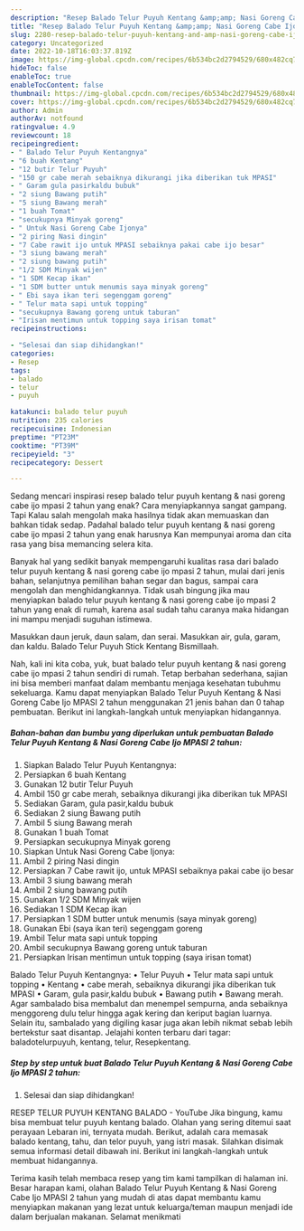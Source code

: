 ```yaml
---
description: "Resep Balado Telur Puyuh Kentang &amp;amp; Nasi Goreng Cabe Ijo MPASI 2 tahun yang Menggugah Selera"
title: "Resep Balado Telur Puyuh Kentang &amp;amp; Nasi Goreng Cabe Ijo MPASI 2 tahun yang Menggugah Selera"
slug: 2280-resep-balado-telur-puyuh-kentang-and-amp-nasi-goreng-cabe-ijo-mpasi-2-tahun-yang-menggugah-selera
category: Uncategorized
date: 2022-10-18T16:03:37.819Z
image: https://img-global.cpcdn.com/recipes/6b534bc2d2794529/680x482cq70/balado-telur-puyuh-kentang-nasi-goreng-cabe-ijo-mpasi-2-tahun-foto-resep-utama.jpg
hideToc: false
enableToc: true
enableTocContent: false
thumbnail: https://img-global.cpcdn.com/recipes/6b534bc2d2794529/680x482cq70/balado-telur-puyuh-kentang-nasi-goreng-cabe-ijo-mpasi-2-tahun-foto-resep-utama.jpg
cover: https://img-global.cpcdn.com/recipes/6b534bc2d2794529/680x482cq70/balado-telur-puyuh-kentang-nasi-goreng-cabe-ijo-mpasi-2-tahun-foto-resep-utama.jpg
author: Admin
authorAv: notfound
ratingvalue: 4.9
reviewcount: 18
recipeingredient:
- " Balado Telur Puyuh Kentangnya"
- "6 buah Kentang"
- "12 butir Telur Puyuh"
- "150 gr cabe merah sebaiknya dikurangi jika diberikan tuk MPASI"
- " Garam gula pasirkaldu bubuk"
- "2 siung Bawang putih"
- "5 siung Bawang merah"
- "1 buah Tomat"
- "secukupnya Minyak goreng"
- " Untuk Nasi Goreng Cabe Ijonya"
- "2 piring Nasi dingin"
- "7 Cabe rawit ijo untuk MPASI sebaiknya pakai cabe ijo besar"
- "3 siung bawang merah"
- "2 siung bawang putih"
- "1/2 SDM Minyak wijen"
- "1 SDM Kecap ikan"
- "1 SDM butter untuk menumis saya minyak goreng"
- " Ebi saya ikan teri segenggam goreng"
- " Telur mata sapi untuk topping"
- "secukupnya Bawang goreng untuk taburan"
- "Irisan mentimun untuk topping saya irisan tomat"
recipeinstructions:

- "Selesai dan siap dihidangkan!"
categories:
- Resep
tags:
- balado
- telur
- puyuh

katakunci: balado telur puyuh 
nutrition: 235 calories
recipecuisine: Indonesian
preptime: "PT23M"
cooktime: "PT39M"
recipeyield: "3"
recipecategory: Dessert

---
```



Sedang mencari inspirasi resep balado telur puyuh kentang &amp; nasi goreng cabe ijo mpasi 2 tahun yang enak? Cara menyiapkannya sangat gampang. Tapi Kalau salah mengolah maka hasilnya tidak akan memuaskan dan bahkan tidak sedap. Padahal balado telur puyuh kentang &amp; nasi goreng cabe ijo mpasi 2 tahun yang enak harusnya Kan mempunyai aroma dan cita rasa yang bisa memancing selera kita.


Banyak hal yang sedikit banyak mempengaruhi kualitas rasa dari balado telur puyuh kentang &amp; nasi goreng cabe ijo mpasi 2 tahun, mulai dari jenis bahan, selanjutnya pemilihan bahan segar dan bagus, sampai cara mengolah dan menghidangkannya. Tidak usah bingung jika mau menyiapkan balado telur puyuh kentang &amp; nasi goreng cabe ijo mpasi 2 tahun yang enak di rumah, karena asal sudah tahu caranya maka hidangan ini mampu menjadi suguhan istimewa.

Masukkan daun jeruk, daun salam, dan serai. Masukkan air, gula, garam, dan kaldu. Balado Telur Puyuh Stick Kentang Bismillaah.


Nah, kali ini kita coba, yuk, buat balado telur puyuh kentang &amp; nasi goreng cabe ijo mpasi 2 tahun sendiri di rumah. Tetap berbahan sederhana, sajian ini bisa memberi manfaat dalam membantu menjaga kesehatan tubuhmu sekeluarga. Kamu dapat menyiapkan Balado Telur Puyuh Kentang &amp; Nasi Goreng Cabe Ijo MPASI 2 tahun menggunakan 21 jenis bahan dan 0 tahap pembuatan. Berikut ini langkah-langkah untuk menyiapkan hidangannya.

<!--inarticleads1-->

##### Bahan-bahan dan bumbu yang diperlukan untuk pembuatan Balado Telur Puyuh Kentang &amp; Nasi Goreng Cabe Ijo MPASI 2 tahun:

1. Siapkan  Balado Telur Puyuh Kentangnya:
1. Persiapkan 6 buah Kentang
1. Gunakan 12 butir Telur Puyuh
1. Ambil 150 gr cabe merah, sebaiknya dikurangi jika diberikan tuk MPASI
1. Sediakan  Garam, gula pasir,kaldu bubuk
1. Sediakan 2 siung Bawang putih
1. Ambil 5 siung Bawang merah
1. Gunakan 1 buah Tomat
1. Persiapkan secukupnya Minyak goreng
1. Siapkan  Untuk Nasi Goreng Cabe Ijonya:
1. Ambil 2 piring Nasi dingin
1. Persiapkan 7 Cabe rawit ijo, untuk MPASI sebaiknya pakai cabe ijo besar
1. Ambil 3 siung bawang merah
1. Ambil 2 siung bawang putih
1. Gunakan 1/2 SDM Minyak wijen
1. Sediakan 1 SDM Kecap ikan
1. Persiapkan 1 SDM butter untuk menumis (saya minyak goreng)
1. Gunakan  Ebi (saya ikan teri) segenggam goreng
1. Ambil  Telur mata sapi untuk topping
1. Ambil secukupnya Bawang goreng untuk taburan
1. Persiapkan Irisan mentimun untuk topping (saya irisan tomat)


Balado Telur Puyuh Kentangnya: • Telur Puyuh • Telur mata sapi untuk topping • Kentang • cabe merah, sebaiknya dikurangi jika diberikan tuk MPASI • Garam, gula pasir,kaldu bubuk • Bawang putih • Bawang merah. Agar sambalado bisa membalut dan menempel sempurna, anda sebaiknya menggoreng dulu telur hingga agak kering dan keriput bagian luarnya. Selain itu, sambalado yang digiling kasar juga akan lebih nikmat sebab lebih bertekstur saat disantap. Jelajahi konten terbaru dari tagar: baladotelurpuyuh, kentang, telur, Resepkentang. 

<!--inarticleads2-->

##### Step by step untuk buat Balado Telur Puyuh Kentang &amp; Nasi Goreng Cabe Ijo MPASI 2 tahun:


1. Selesai dan siap dihidangkan!

RESEP TELUR PUYUH KENTANG BALADO - YouTube Jika bingung, kamu bisa membuat telur puyuh kentang balado. Olahan yang sering ditemui saat perayaan Lebaran ini, ternyata mudah. Berikut, adalah cara memasak balado kentang, tahu, dan telor puyuh, yang istri masak. Silahkan disimak semua informasi detail dibawah ini. Berikut ini langkah-langkah untuk membuat hidangannya. 

Terima kasih telah membaca resep yang tim kami tampilkan di halaman ini. Besar harapan kami, olahan Balado Telur Puyuh Kentang &amp; Nasi Goreng Cabe Ijo MPASI 2 tahun yang mudah di atas dapat membantu kamu menyiapkan makanan yang lezat untuk keluarga/teman maupun menjadi ide dalam berjualan makanan. Selamat menikmati
